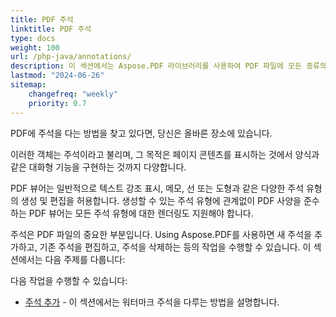 ```yaml
---  
title: PDF 주석  
linktitle: PDF 주석  
type: docs  
weight: 100  
url: /php-java/annotations/  
description: 이 섹션에서는 Aspose.PDF 라이브러리를 사용하여 PDF 파일에 모든 종류의 주석을 사용하는 방법을 보여줍니다. PHP로 주석을 그리거나 열거나 추가하는 방법을 알아보세요.  
lastmod: "2024-06-26"  
sitemap:  
    changefreq: "weekly"  
    priority: 0.7  
---  
```


PDF에 주석을 다는 방법을 찾고 있다면, 당신은 올바른 장소에 있습니다.

이러한 객체는 주석이라고 불리며, 그 목적은 페이지 콘텐츠를 표시하는 것에서 양식과 같은 대화형 기능을 구현하는 것까지 다양합니다.

PDF 뷰어는 일반적으로 텍스트 강조 표시, 메모, 선 또는 도형과 같은 다양한 주석 유형의 생성 및 편집을 허용합니다. 생성할 수 있는 주석 유형에 관계없이 PDF 사양을 준수하는 PDF 뷰어는 모든 주석 유형에 대한 렌더링도 지원해야 합니다.

주석은 PDF 파일의 중요한 부분입니다.
 Using Aspose.PDF를 사용하면 새 주석을 추가하고, 기존 주석을 편집하고, 주석을 삭제하는 등의 작업을 수행할 수 있습니다. 이 섹션에서는 다음 주제를 다룹니다:

다음 작업을 수행할 수 있습니다:

- [주석 추가](/pdf/php-java/add-delete-and-get-annotation/) - 이 섹션에서는 워터마크 주석을 다루는 방법을 설명합니다.